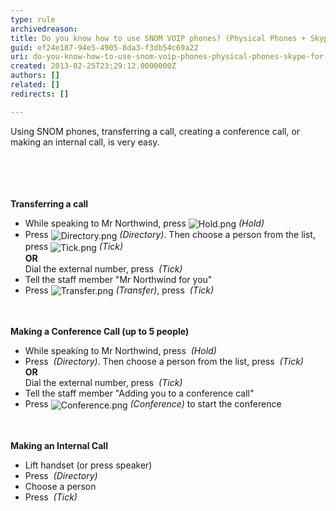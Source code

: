 ```yaml
---
type: rule
archivedreason: 
title: Do you know how to use SNOM VOIP phones? (Physical Phones + Skype for Business)
guid: ef24e187-94e5-4905-8da3-f3db54c69a22
uri: do-you-know-how-to-use-snom-voip-phones-physical-phones-skype-for-business
created: 2013-02-25T23:29:12.0000000Z
authors: []
related: []
redirects: []

---
```



Using SNOM phones, transferring a call, creating a conference call, or making an internal call,&#160;is very easy.<div><br>&#160;</div>
<br><excerpt class='endintro'></excerpt><br>
<b>Transferring a call</b>
<div class="grey-box"><ul><li>While speaking to Mr Northwind, press 
         <img alt="Hold.png" src="/ITAndNetworking/Rules-to-Better-Lync/PublishingImages/Hold.png" style="vertical-align&#58;middle;" />
         <i>(Hold)</i></li><li>Press 
         <img alt="Directory.png" src="/ITAndNetworking/Rules-to-Better-Lync/PublishingImages/Directory.png" style="vertical-align&#58;middle;" />
         <i>(Directory)</i>. Then choose a person from the list, press 
         <img alt="Tick.png" src="/ITAndNetworking/Rules-to-Better-Lync/PublishingImages/Tick.png" style="vertical-align&#58;middle;" />
         <i>(Tick)</i><br>
         <b>OR</b><br>
         Dial the external number, press 
         <img src="/ITAndNetworking/Rules-to-Better-Lync/PublishingImages/Tick.png" alt="" style="vertical-align&#58;middle;" />
         <i>(Tick)</i></li><li>Tell the staff member &quot;Mr Northwind for you&quot;</li><li>Press 
         <img alt="Transfer.png" src="/ITAndNetworking/Rules-to-Better-Lync/PublishingImages/Transfer.png" style="vertical-align&#58;middle;" />
         <i>(Transfer)</i>, press 
         <img src="/ITAndNetworking/Rules-to-Better-Lync/PublishingImages/Tick.png" alt="" style="vertical-align&#58;middle;" />
         <i>(Tick)</i></li></ul></div><br>
<br>
<b>Making a Conference Call (up to 5 people)</b>
<div class="grey-box"><ul><li>While speaking to Mr Northwind, press 
         <img src="/ITAndNetworking/Rules-to-Better-Lync/PublishingImages/Hold.png" alt="" style="vertical-align&#58;middle;" />
         <i>(Hold)</i></li><li>Press 
         <img src="/ITAndNetworking/Rules-to-Better-Lync/PublishingImages/Directory.png" alt="" style="vertical-align&#58;middle;" />
         <i>(Directory)</i>. Then choose a person from the list, press 
         <img src="/ITAndNetworking/Rules-to-Better-Lync/PublishingImages/Tick.png" alt="" style="vertical-align&#58;middle;" />
         <i>(Tick)</i><br>
         <b>OR</b><br> Dial the external number, press 
         <img src="/ITAndNetworking/Rules-to-Better-Lync/PublishingImages/Tick.png" alt="" style="vertical-align&#58;middle;" />
         <i>(Tick)</i></li><li>Tell the staff member &quot;Adding you to a conference call&quot;</li><li>Press 
         <img alt="Conference.png" src="/ITAndNetworking/Rules-to-Better-Lync/PublishingImages/Conference.png" style="vertical-align&#58;middle;" />
         <i>(Conference)</i> to start the conference</li></ul></div><br><br>
<b>Making an Internal Call</b>
<div class="grey-box"><ul><li>Lift handset (or press speaker)</li><li>Press 
         <img src="/ITAndNetworking/Rules-to-Better-Lync/PublishingImages/Directory.png" alt="" style="vertical-align&#58;middle;" />
         <i>(Directory)</i></li><li>Choose a person</li><li>Press 
         <em></em> 
         <img src="/ITAndNetworking/Rules-to-Better-Lync/PublishingImages/Tick.png" alt="" style="vertical-align&#58;middle;" />
         <i>(Tick)</i>
         <p>&#160;</p></li></ul></div>



